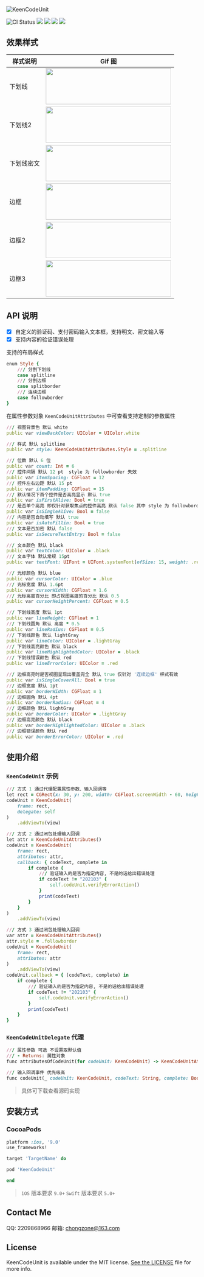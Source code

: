![KeenCodeUnit](https://raw.githubusercontent.com/chongzone/KeenCodeUnit/master/Resources/KeenCodeUnitLogo.png)

![CI Status](https://img.shields.io/travis/chongzone/KeenCodeUnit.svg?style=flat)
![](https://img.shields.io/badge/swift-5.0%2B-orange.svg?style=flat)
![](https://img.shields.io/badge/pod-v1.0.2-brightgreen.svg?style=flat)
![](https://img.shields.io/badge/platform-iOS-orange.svg?style=flat)
![](https://img.shields.io/badge/license-MIT-blue.svg)

## 效果样式 

样式说明 | Gif 图 |
----|------|
下划线 |  <img src="https://raw.githubusercontent.com/chongzone/KeenCodeUnit/master/Resources/KeenCode_01.gif" width="330" height="95"> |
下划线2 |  <img src="https://raw.githubusercontent.com/chongzone/KeenCodeUnit/master/Resources/KeenCode_02.gif" width="330" height="95"> |
下划线密文 |  <img src="https://raw.githubusercontent.com/chongzone/KeenCodeUnit/master/Resources/KeenCode_03.gif" width="330" height="95"> |
边框 |  <img src="https://raw.githubusercontent.com/chongzone/KeenCodeUnit/master/Resources/KeenCode_04.gif" width="330" height="95"> |
边框2 |  <img src="https://raw.githubusercontent.com/chongzone/KeenCodeUnit/master/Resources/KeenCode_05.gif" width="330" height="95"> |
边框3 |  <img src="https://raw.githubusercontent.com/chongzone/KeenCodeUnit/master/Resources/KeenCode_06.gif" width="330" height="95"> |

## API 说明

- [x] 自定义的验证码、支付密码输入文本框，支持明文、密文输入等 
- [x] 支持内容的验证错误处理

支持的布局样式
```ruby
enum Style {
    /// 分割下划线
    case splitline
    /// 分割边框
    case splitborder
    /// 连续边框
    case followborder
}
```

在属性参数对象 `KeenCodeUnitAttributes` 中可查看支持定制的参数属性
```ruby
/// 视图背景色 默认 white
public var viewBackColor: UIColor = UIColor.white

/// 样式 默认 splitline
public var style: KeenCodeUnitAttributes.Style = .splitline

/// 位数 默认 6 位
public var count: Int = 6
/// 控件间隔 默认 12 pt  style 为 followborder 失效
public var itemSpacing: CGFloat = 12
/// 控件左右边距 默认 15 pt
public var itemPadding: CGFloat = 15
/// 默认情况下首个控件是否高亮显示 默认 true
public var isFirstAlive: Bool = true
/// 是否单个高亮 即仅针对获取焦点的控件高亮 默认 false 其中 style 为 followborder 失效
public var isSingleAlive: Bool = false
/// 内容是否自动填写 默认 true
public var isAutoFillin: Bool = true
/// 文本是否加密 默认 false
public var isSecureTextEntry: Bool = false

/// 文本颜色 默认 black
public var textColor: UIColor = .black
/// 文本字体 默认常规 15pt
public var textFont: UIFont = UIFont.systemFont(ofSize: 15, weight: .regular)

/// 光标颜色 默认 blue
public var cursorColor: UIColor = .blue
/// 光标宽度 默认 1.6pt
public var cursorWidth: CGFloat = 1.6
/// 光标高度百分比 即占视图高度的百分比 默认 0.5
public var cursorHeightPercent: CGFloat = 0.5

/// 下划线高度 默认 1pt
public var lineHeight: CGFloat = 1
/// 下划线圆角 默认 高度 * 0.5
public var lineRadius: CGFloat = 0.5
/// 下划线颜色 默认 lightGray
public var lineColor: UIColor = .lightGray
/// 下划线高亮颜色 默认 black
public var lineHighlightedColor: UIColor = .black
/// 下划线错误颜色 默认 red
public var lineErrorColor: UIColor = .red

/// 边框高亮时是否视图呈现出覆盖完全 默认 true 仅针对 '连续边框' 样式有效
public var isSingleCoverAll: Bool = true
/// 边框宽度 默认 1pt
public var borderWidth: CGFloat = 1
/// 边框圆角 默认 4pt
public var borderRadius: CGFloat = 4
/// 边框颜色 默认 lightGray
public var borderColor: UIColor = .lightGray
/// 边框高亮颜色 默认 black
public var borderHighlightedColor: UIColor = .black
/// 边框错误颜色 默认 red
public var borderErrorColor: UIColor = .red
```

## 使用介绍

### `KeenCodeUnit` 示例

```ruby
/// 方式 1 通过代理配置属性参数、输入回调等
let rect = CGRect(x: 30, y: 200, width: CGFloat.screenWidth - 60, height: 44)
codeUnit = KeenCodeUnit(
    frame: rect,
    delegate: self
)
    .addViewTo(view)

/// 方式 2 通过闭包处理输入回调
let attr = KeenCodeUnitAttributes()
codeUnit = KeenCodeUnit(
    frame: rect,
    attributes: attr,
    callback: { codeText, complete in
        if complete {         
            /// 验证输入的是否为指定内容, 不是的话给出错误处理
            if codeText != "202103" {
                self.codeUnit.verifyErrorAction()
            }
            print(codeText)
        }
    }
)
    .addViewTo(view)

/// 方式 3 通过闭包处理输入回调
var attr = KeenCodeUnitAttributes()
attr.style = .followborder
codeUnit = KeenCodeUnit(
    frame: rect,
    attributes: attr
)
    .addViewTo(view)
codeUnit.callback = { (codeText, complete) in
    if complete {
        /// 验证输入的是否为指定内容, 不是的话给出错误处理
        if codeText != "202103" {
            self.codeUnit.verifyErrorAction()
        }
        print(codeText)
    }
}
```

### `KeenCodeUnitDelegate` 代理

```ruby
/// 属性参数 可选 不设置取默认值
/// - Returns: 属性对象
func attributesOfCodeUnit(for codeUnit: KeenCodeUnit) -> KeenCodeUnitAttributes

/// 输入回调事件 优先级高
func codeUnit(_ codeUnit: KeenCodeUnit, codeText: String, complete: Bool)
```
> 具体可下载查看源码实现 

## 安装方式 

### CocoaPods

```ruby
platform :ios, '9.0'
use_frameworks!

target 'TargetName' do

pod 'KeenCodeUnit'

end
```
> `iOS` 版本要求 `9.0+`
> `Swift` 版本要求 `5.0+`

## Contact Me

QQ: 2209868966
邮箱: chongzone@163.com

## License

KeenCodeUnit is available under the MIT license. [See the LICENSE](https://github.com/chongzone/KeenCodeUnit/blob/main/LICENSE) file for more info.
